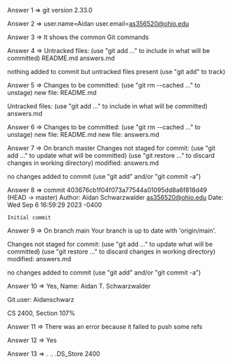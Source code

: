Answer 1 => git version 2.33.0

Answer 2 => user.name=Aidan
            user.email=as356520@ohio.edu

Answer 3 => It shows the common Git commands 

Answer 4 => 
Untracked files:
  (use "git add <file>..." to include in what will be committed)
	README.md
	answers.md

nothing added to commit but untracked files present (use "git add" to track)


Answer 5 => 
Changes to be committed:
  (use "git rm --cached <file>..." to unstage)
	new file:   README.md

Untracked files:
  (use "git add <file>..." to include in what will be committed)
	answers.md


Answer 6 => 
Changes to be committed:
  (use "git rm --cached <file>..." to unstage)
	new file:   README.md
	new file:   answers.md


Answer 7 => 
On branch master
Changes not staged for commit:
  (use "git add <file>..." to update what will be committed)
  (use "git restore <file>..." to discard changes in working directory)
	modified:   answers.md

no changes added to commit (use "git add" and/or "git commit -a")


Answer 8 =>
commit 403676cb1f04f073a77544a01095dd8a6f818d49 (HEAD -> master)
Author: Aidan Schwarzwalder <as356520@ohio.edu>
Date:   Wed Sep 6 16:59:29 2023 -0400

    Initial commit


Answer 9 => 
On branch main
Your branch is up to date with 'origin/main'.

Changes not staged for commit:
  (use "git add <file>..." to update what will be committed)
  (use "git restore <file>..." to discard changes in working directory)
	modified:   answers.md

no changes added to commit (use "git add" and/or "git commit -a")


Answer 10 => Yes,
Name: Aidan T. Schwarzwalder

Git.user: Aidanschwarz

CS 2400, Section 107%      


Answer 11 => There was an error because it failed to push some refs 

Answer 12 => Yes

Answer 13 => .		..		.DS_Store	2400
